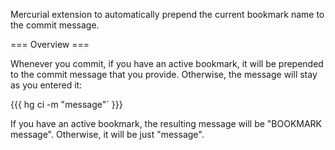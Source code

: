 Mercurial extension to automatically prepend the current bookmark name to the commit message.

=== Overview ===

Whenever you commit, if you have an active bookmark, it will be prepended to the commit message that you provide. Otherwise, the message will stay as you entered it:

{{{
hg ci -m "message"`
}}}

If you have an active bookmark, the resulting message will be "BOOKMARK message". Otherwise, it will be just "message".

